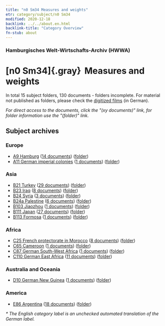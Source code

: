 ```yaml
---
title: "n0 Sm34 Measures and weights"
etr: category/subject/n0 Sm34
modified: 2020-12-18
backlink: ../../about.en.html
backlink-title: "Category Overview"
fn-stub: about
---
```


### Hamburgisches Welt-Wirtschafts-Archiv (HWWA)
# [n0 Sm34]{.gray}&#8201; Measures and weights&#160; 





In total 15 subject folders, 130 documents - folders incomplete.
For material not published as folders, please check the [digitized films](/film/h1_sh) (in German).

_For direct access to the documents, click the "(xy documents)" link, for folder information use the "(folder)" link._

## Subject archives



### Europe

- [A9 Hamburg](../../../geo/about.en.html#A9) (<a href="https://dfg-viewer.de/show/?tx_dlf[id]=https://pm20.zbw.eu/mets/sh/1409xx/140905/1458xx/145830/public.mets.en.xml" target="_blank">14 documents</a>) ([folder](http://purl.org/pressemappe20/folder/sh/140905,145830))
- [A11 German imperial colonies](../../../geo/about.en.html#A11) (<a href="https://dfg-viewer.de/show/?tx_dlf[id]=https://pm20.zbw.eu/mets/sh/1409xx/140960/1458xx/145830/public.mets.en.xml" target="_blank">1 documents</a>) ([folder](http://purl.org/pressemappe20/folder/sh/140960,145830))

### Asia

- [B21 Turkey](../../../geo/about.en.html#B21) (<a href="https://dfg-viewer.de/show/?tx_dlf[id]=https://pm20.zbw.eu/mets/sh/1411xx/141111/1458xx/145830/public.mets.en.xml" target="_blank">29 documents</a>) ([folder](http://purl.org/pressemappe20/folder/sh/141111,145830))
- [B23 Iraq](../../../geo/about.en.html#B23) (<a href="https://dfg-viewer.de/show/?tx_dlf[id]=https://pm20.zbw.eu/mets/sh/1411xx/141113/1458xx/145830/public.mets.en.xml" target="_blank">8 documents</a>) ([folder](http://purl.org/pressemappe20/folder/sh/141113,145830))
- [B24 Syria](../../../geo/about.en.html#B24) (<a href="https://dfg-viewer.de/show/?tx_dlf[id]=https://pm20.zbw.eu/mets/sh/1411xx/141114/1458xx/145830/public.mets.en.xml" target="_blank">3 documents</a>) ([folder](http://purl.org/pressemappe20/folder/sh/141114,145830))
- [B24a Palestine](../../../geo/about.en.html#B24a) (<a href="https://dfg-viewer.de/show/?tx_dlf[id]=https://pm20.zbw.eu/mets/sh/1411xx/141115/1458xx/145830/public.mets.en.xml" target="_blank">6 documents</a>) ([folder](http://purl.org/pressemappe20/folder/sh/141115,145830))
- [B103 Jiaozhou](../../../geo/about.en.html#B103) (<a href="https://dfg-viewer.de/show/?tx_dlf[id]=https://pm20.zbw.eu/mets/sh/1261xx/126163/1458xx/145830/public.mets.en.xml" target="_blank">1 documents</a>) ([folder](http://purl.org/pressemappe20/folder/sh/126163,145830))
- [B111 Japan](../../../geo/about.en.html#B111) (<a href="https://dfg-viewer.de/show/?tx_dlf[id]=https://pm20.zbw.eu/mets/sh/1412xx/141272/1458xx/145830/public.mets.en.xml" target="_blank">27 documents</a>) ([folder](http://purl.org/pressemappe20/folder/sh/141272,145830))
- [B113 Formosa](../../../geo/about.en.html#B113) (<a href="https://dfg-viewer.de/show/?tx_dlf[id]=https://pm20.zbw.eu/mets/sh/1412xx/141274/1458xx/145830/public.mets.en.xml" target="_blank">1 documents</a>) ([folder](http://purl.org/pressemappe20/folder/sh/141274,145830))

### Africa

- [C25 French protectorate in Morocco](../../../geo/about.en.html#C25) (<a href="https://dfg-viewer.de/show/?tx_dlf[id]=https://pm20.zbw.eu/mets/sh/1413xx/141358/1458xx/145830/public.mets.en.xml" target="_blank">8 documents</a>) ([folder](http://purl.org/pressemappe20/folder/sh/141358,145830))
- [C65 Cameroon](../../../geo/about.en.html#C65) (<a href="https://dfg-viewer.de/show/?tx_dlf[id]=https://pm20.zbw.eu/mets/sh/1414xx/141410/1458xx/145830/public.mets.en.xml" target="_blank">1 documents</a>) ([folder](http://purl.org/pressemappe20/folder/sh/141410,145830))
- [C87 German South-West Africa](../../../geo/about.en.html#C87) (<a href="https://dfg-viewer.de/show/?tx_dlf[id]=https://pm20.zbw.eu/mets/sh/1414xx/141450/1458xx/145830/public.mets.en.xml" target="_blank">1 documents</a>) ([folder](http://purl.org/pressemappe20/folder/sh/141450,145830))
- [C110 German East Africa](../../../geo/about.en.html#C110) (<a href="https://dfg-viewer.de/show/?tx_dlf[id]=https://pm20.zbw.eu/mets/sh/1414xx/141471/1458xx/145830/public.mets.en.xml" target="_blank">11 documents</a>) ([folder](http://purl.org/pressemappe20/folder/sh/141471,145830))

### Australia and Oceania

- [D10 German New Guinea](../../../geo/about.en.html#D10) (<a href="https://dfg-viewer.de/show/?tx_dlf[id]=https://pm20.zbw.eu/mets/sh/1416xx/141601/1458xx/145830/public.mets.en.xml" target="_blank">1 documents</a>) ([folder](http://purl.org/pressemappe20/folder/sh/141601,145830))

### America

- [E86 Argentina](../../../geo/about.en.html#E86) (<a href="https://dfg-viewer.de/show/?tx_dlf[id]=https://pm20.zbw.eu/mets/sh/1416xx/141692/1458xx/145830/public.mets.en.xml" target="_blank">18 documents</a>) ([folder](http://purl.org/pressemappe20/folder/sh/141692,145830))


_* The English category label is an unchecked automated translation of the German label._

